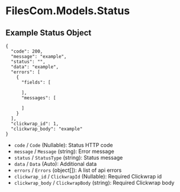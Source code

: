 # FilesCom.Models.Status

## Example Status Object

```
{
  "code": 200,
  "message": "example",
  "status": "",
  "data": "example",
  "errors": [
    {
      "fields": [

      ],
      "messages": [

      ]
    }
  ],
  "clickwrap_id": 1,
  "clickwrap_body": "example"
}
```

* `code` / `Code`  (Nullable<Int64>): Status HTTP code
* `message` / `Message`  (string): Error message
* `status` / `StatusType`  (string): Status message
* `data` / `Data`  (Auto): Additional data
* `errors` / `Errors`  (object[]): A list of api errors
* `clickwrap_id` / `ClickwrapId`  (Nullable<Int64>): Required Clickwrap id
* `clickwrap_body` / `ClickwrapBody`  (string): Required Clickwrap body
